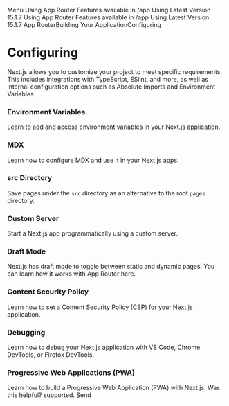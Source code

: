 Menu
Using App Router
Features available in /app
Using Latest Version
15.1.7
Using App Router
Features available in /app
Using Latest Version
15.1.7
App RouterBuilding Your ApplicationConfiguring
# Configuring
Next.js allows you to customize your project to meet specific requirements. This includes integrations with TypeScript, ESlint, and more, as well as internal configuration options such as Absolute Imports and Environment Variables.
### Environment Variables
Learn to add and access environment variables in your Next.js application.
### MDX
Learn how to configure MDX and use it in your Next.js apps.
### src Directory
Save pages under the `src` directory as an alternative to the root `pages` directory.
### Custom Server
Start a Next.js app programmatically using a custom server.
### Draft Mode
Next.js has draft mode to toggle between static and dynamic pages. You can learn how it works with App Router here.
### Content Security Policy
Learn how to set a Content Security Policy (CSP) for your Next.js application.
### Debugging
Learn how to debug your Next.js application with VS Code, Chrome DevTools, or Firefox DevTools.
### Progressive Web Applications (PWA)
Learn how to build a Progressive Web Application (PWA) with Next.js.
Was this helpful?
supported.
Send
